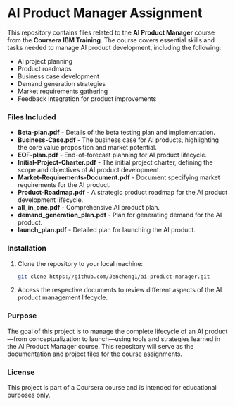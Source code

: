 # AI Product Manager Assignment

This repository contains files related to the **AI Product Manager** course from the **Coursera IBM Training**. The course covers essential skills and tasks needed to manage AI product development, including the following:

- AI project planning
- Product roadmaps
- Business case development
- Demand generation strategies
- Market requirements gathering
- Feedback integration for product improvements

### Files Included

- **Beta-plan.pdf** - Details of the beta testing plan and implementation.
- **Business-Case.pdf** - The business case for AI products, highlighting the core value proposition and market potential.
- **EOF-plan.pdf** - End-of-forecast planning for AI product lifecycle.
- **Initial-Project-Charter.pdf** - The initial project charter, defining the scope and objectives of AI product development.
- **Market-Requirements-Document.pdf** - Document specifying market requirements for the AI product.
- **Product-Roadmap.pdf** - A strategic product roadmap for the AI product development lifecycle.
- **all_in_one.pdf** - Comprehensive AI product plan.
- **demand_generation_plan.pdf** - Plan for generating demand for the AI product.
- **launch_plan.pdf** - Detailed plan for launching the AI product.

### Installation

1. Clone the repository to your local machine:
   ```bash
   git clone https://github.com/Jencheng1/ai-product-manager.git
   ```

2. Access the respective documents to review different aspects of the AI product management lifecycle.

### Purpose

The goal of this project is to manage the complete lifecycle of an AI product—from conceptualization to launch—using tools and strategies learned in the AI Product Manager course. This repository will serve as the documentation and project files for the course assignments.

### License

This project is part of a Coursera course and is intended for educational purposes only.

